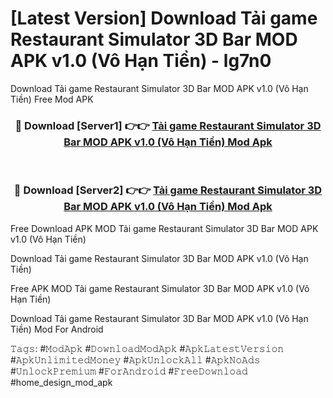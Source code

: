 # [Latest Version] Download Tải game Restaurant Simulator 3D Bar MOD APK v1.0 (Vô Hạn Tiền) - lg7n0

Download Tải game Restaurant Simulator 3D Bar MOD APK v1.0 (Vô Hạn Tiền) Free Mod APK

<div align="center">
<h3>🔴 Download [Server1] 👉👉 <a href="https://apk-comot.site?title=Tải_game_Restaurant_Simulator_3D_Bar_MOD_APK_v1.0_(Vô_Hạn_Tiền)">Tải game Restaurant Simulator 3D Bar MOD APK v1.0 (Vô Hạn Tiền) Mod Apk</a></h3><br>

<h3>🔴 Download [Server2] 👉👉 <a href="https://apk-comot.site?title=Tải_game_Restaurant_Simulator_3D_Bar_MOD_APK_v1.0_(Vô_Hạn_Tiền)">Tải game Restaurant Simulator 3D Bar MOD APK v1.0 (Vô Hạn Tiền) Mod Apk</a></h3>
</div>


Free Download APK MOD Tải game Restaurant Simulator 3D Bar MOD APK v1.0 (Vô Hạn Tiền)

Download Tải game Restaurant Simulator 3D Bar MOD APK v1.0 (Vô Hạn Tiền) 

Free APK MOD Tải game Restaurant Simulator 3D Bar MOD APK v1.0 (Vô Hạn Tiền) 

Download Tải game Restaurant Simulator 3D Bar MOD APK v1.0 (Vô Hạn Tiền) Mod For Android

𝚃𝚊𝚐𝚜: #𝙼𝚘𝚍𝙰𝚙𝚔 #𝙳𝚘𝚠𝚗𝚕𝚘𝚊𝚍𝙼𝚘𝚍𝙰𝚙𝚔 #𝙰𝚙𝚔𝙻𝚊𝚝𝚎𝚜𝚝𝚅𝚎𝚛𝚜𝚒𝚘𝚗 #𝙰𝚙𝚔𝚄𝚗𝚕𝚒𝚖𝚒𝚝𝚎𝚍𝙼𝚘𝚗𝚎𝚢 #𝙰𝚙𝚔𝚄𝚗𝚕𝚘𝚌𝚔𝙰𝚕𝚕 #𝙰𝚙𝚔𝙽𝚘𝙰𝚍𝚜 #𝚄𝚗𝚕𝚘𝚌𝚔𝙿𝚛𝚎𝚖𝚒𝚞𝚖 #𝙵𝚘𝚛𝙰𝚗𝚍𝚛𝚘𝚒𝚍 #𝙵𝚛𝚎𝚎𝙳𝚘𝚠𝚗𝚕𝚘𝚊𝚍 #home_design_mod_apk